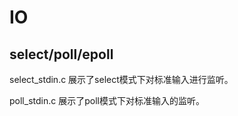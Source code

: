 # IO
## select/poll/epoll

select_stdin.c 
展示了select模式下对标准输入进行监听。

poll_stdin.c
展示了poll模式下对标准输入的监听。

